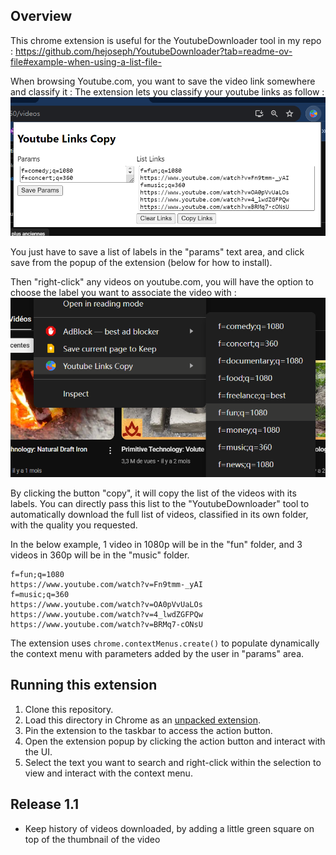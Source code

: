 ## Overview

This chrome extension is useful for the YoutubeDownloader tool in my repo : https://github.com/hejoseph/YoutubeDownloader?tab=readme-ov-file#example-when-using-a-list-file-

When browsing Youtube.com, you want to save the video link somewhere and classify it : The extension lets you classify your youtube links as follow :
![youtube links](readme_images/1.png)

You just have to save a list of labels in the "params" text area, and click save from the popup of the extension (below for how to install). 

Then "right-click" any videos on youtube.com, you will have the option to choose the label you want to associate the video with :
![youtube links](readme_images/2.png)

By clicking the button "copy", it will copy the list of the videos with its labels.
You can directly pass this list to the "YoutubeDownloader" tool to automatically download the full list of videos, classified in its own folder, with the quality you requested.

In the below example, 1 video in 1080p will be in the "fun" folder, and 3 videos in 360p will be in the "music" folder.

```
f=fun;q=1080
https://www.youtube.com/watch?v=Fn9tmm-_yAI
f=music;q=360
https://www.youtube.com/watch?v=OA0pVvUaLOs
https://www.youtube.com/watch?v=4_lwdZGFPQw
https://www.youtube.com/watch?v=BRMq7-cONsU
```

The extension uses `chrome.contextMenus.create()` to populate dynamically the context menu with parameters added by the user in "params" area. 

## Running this extension

1. Clone this repository.
2. Load this directory in Chrome as an [unpacked extension](https://developer.chrome.com/docs/extensions/mv3/getstarted/development-basics/#load-unpacked).
3. Pin the extension to the taskbar to access the action button.
4. Open the extension popup by clicking the action button and interact with the UI.
5. Select the text you want to search and right-click within the selection to view and interact with the context menu.

## Release 1.1
- Keep history of videos downloaded, by adding a little green square on top of the thumbnail of the video